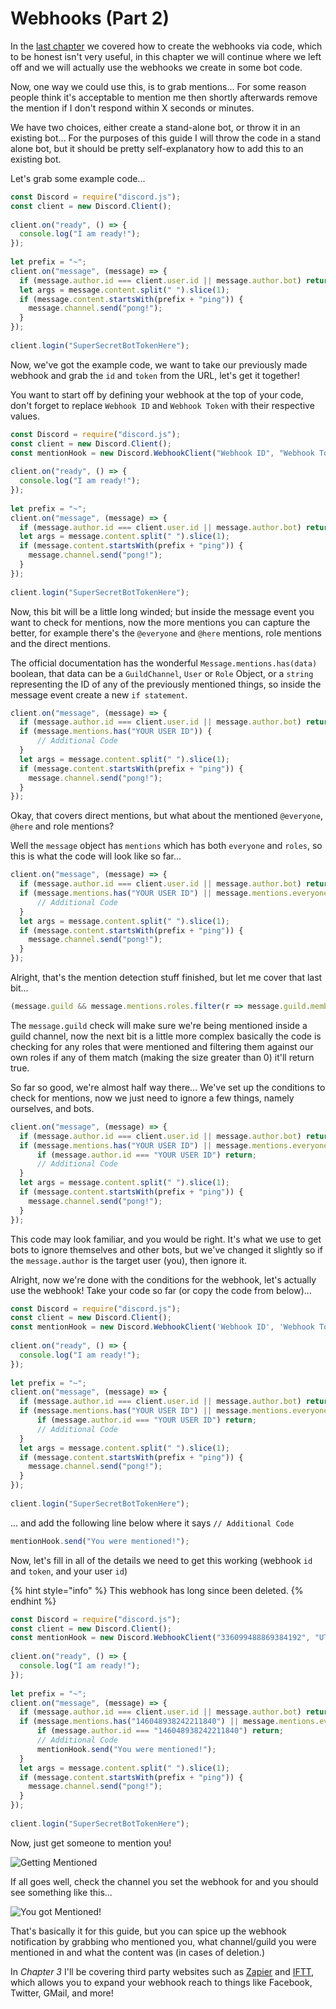 # Webhooks \(Part 2\)

In the [last chapter](discord-webhooks-part-1.md) we covered how to create the webhooks via code, which to be honest isn't very useful, in this chapter we will continue where we left off and we will actually use the webhooks we create in some bot code.

Now, one way we could use this, is to grab mentions... For some reason people think it's acceptable to mention me then shortly afterwards remove the mention if I don't respond within X seconds or minutes.

We have two choices, either create a stand-alone bot, or throw it in an existing bot... For the purposes of this guide I will throw the code in a stand alone bot, but it should be pretty self-explanatory how to add this to an existing bot.

Let's grab some example code...

```javascript
const Discord = require("discord.js");
const client = new Discord.Client();
 
client.on("ready", () => {
  console.log("I am ready!");
});
 
let prefix = "~";
client.on("message", (message) => {
  if (message.author.id === client.user.id || message.author.bot) return;
  let args = message.content.split(" ").slice(1);
  if (message.content.startsWith(prefix + "ping")) {
    message.channel.send("pong!");
  }
});
 
client.login("SuperSecretBotTokenHere");
```

Now, we've got the example code, we want to take our previously made webhook and grab the `id` and `token` from the URL, let's get it together!

You want to start off by defining your webhook at the top of your code, don't forget to replace `Webhook ID` and `Webhook Token` with their respective values.

```javascript
const Discord = require("discord.js");
const client = new Discord.Client();
const mentionHook = new Discord.WebhookClient("Webhook ID", "Webhook Token");
 
client.on("ready", () => {
  console.log("I am ready!");
});
 
let prefix = "~";
client.on("message", (message) => {
  if (message.author.id === client.user.id || message.author.bot) return;
  let args = message.content.split(" ").slice(1);
  if (message.content.startsWith(prefix + "ping")) {
    message.channel.send("pong!");
  }
});
 
client.login("SuperSecretBotTokenHere");
```

Now, this bit will be a little long winded; but inside the message event you want to check for mentions, now the more mentions you can capture the better, for example there's the `@everyone` and `@here` mentions, role mentions and the direct mentions.

The official documentation has the wonderful `Message.mentions.has(data)` boolean, that data can be a `GuildChannel`, `User` or `Role` Object, or a `string` representing the ID of any of the previously mentioned things, so inside the message event create a new `if statement`.

```javascript
client.on("message", (message) => {
  if (message.author.id === client.user.id || message.author.bot) return;
  if (message.mentions.has("YOUR USER ID")) {
      // Additional Code
  }
  let args = message.content.split(" ").slice(1);
  if (message.content.startsWith(prefix + "ping")) {
    message.channel.send("pong!");
  }
});
```

Okay, that covers direct mentions, but what about the mentioned `@everyone`, `@here` and role mentions?

Well the `message` object has `mentions` which has both `everyone` and `roles`, so this is what the code will look like so far...

```javascript
client.on("message", (message) => {
  if (message.author.id === client.user.id || message.author.bot) return;
  if (message.mentions.has("YOUR USER ID") || message.mentions.everyone || (message.guild && message.mentions.roles.filter(r => message.guild.members.cache.get("YOUR USER ID").roles.cache.has(r.id)).size > 0)) {
      // Additional Code
  }
  let args = message.content.split(" ").slice(1);
  if (message.content.startsWith(prefix + "ping")) {
    message.channel.send("pong!");
  }
});
```

Alright, that's the mention detection stuff finished, but let me cover that last bit...

```javascript
(message.guild && message.mentions.roles.filter(r => message.guild.members.cache.get("YOUR USER ID").roles.cache.has(r.id)).size > 0)
```

The `message.guild` check will make sure we're being mentioned inside a guild channel, now the next bit is a little more complex basically the code is checking for any roles that were mentioned and filtering them against our own roles if any of them match \(making the size greater than 0\) it'll return true.

So far so good, we're almost half way there... We've set up the conditions to check for mentions, now we just need to ignore a few things, namely ourselves, and bots.

```javascript
client.on("message", (message) => {
  if (message.author.id === client.user.id || message.author.bot) return;
  if (message.mentions.has("YOUR USER ID") || message.mentions.everyone || (message.guild && message.mentions.roles.filter(r => message.guild.members.cache.get("YOUR USER ID").roles.cache.has(r.id)).size > 0)) {
      if (message.author.id === "YOUR USER ID") return;
      // Additional Code
  }
  let args = message.content.split(" ").slice(1);
  if (message.content.startsWith(prefix + "ping")) {
    message.channel.send("pong!");
  }
});
```

This code may look familiar, and you would be right. It's what we use to get bots to ignore themselves and other bots, but we've changed it slightly so if the `message.author` is the target user \(you\), then ignore it.

Alright, now we're done with the conditions for the webhook, let's actually use the webhook! Take your code so far \(or copy the code from below\)...

```javascript
const Discord = require("discord.js");
const client = new Discord.Client();
const mentionHook = new Discord.WebhookClient('Webhook ID', 'Webhook Token');
 
client.on("ready", () => {
  console.log("I am ready!");
});
 
let prefix = "~";
client.on("message", (message) => {
  if (message.author.id === client.user.id || message.author.bot) return;
  if (message.mentions.has("YOUR USER ID") || message.mentions.everyone || (message.guild && message.mentions.roles.filter(r => message.guild.members.cache.get("YOUR USER ID").roles.cache.has(r.id)).size > 0)) {
      if (message.author.id === "YOUR USER ID") return;
      // Additional Code
  }
  let args = message.content.split(" ").slice(1);
  if (message.content.startsWith(prefix + "ping")) {
    message.channel.send("pong!");
  }
});
 
client.login("SuperSecretBotTokenHere");
```

... and add the following line below where it says `// Additional Code`

```javascript
mentionHook.send("You were mentioned!");
```

Now, let's fill in all of the details we need to get this working \(webhook `id` and `token`, and your user `id`\)

{% hint style="info" %}
This webhook has long since been deleted.
{% endhint %}

```javascript
const Discord = require("discord.js");
const client = new Discord.Client();
const mentionHook = new Discord.WebhookClient("336099488869384192", "UT_jumpd9cEi3X7Dxls0pv9_dscvTSB5oDAVHEWhMh2Psz8n0ZwAVr7JjSszfu5z7BGH");
 
client.on("ready", () => {
  console.log("I am ready!");
});
 
let prefix = "~";
client.on("message", (message) => {
  if (message.author.id === client.user.id || message.author.bot) return;
  if (message.mentions.has("146048938242211840") || message.mentions.everyone || (message.guild && message.mentions.roles.filter(r => message.guild.members.cache.get("146048938242211840").roles.cache.has(r.id)).size > 0)) {
      if (message.author.id === "146048938242211840") return;
      // Additional Code
      mentionHook.send("You were mentioned!");
  }
  let args = message.content.split(" ").slice(1);
  if (message.content.startsWith(prefix + "ping")) {
    message.channel.send("pong!");
  }
});
 
client.login("SuperSecretBotTokenHere");
```

Now, just get someone to mention you!

![Getting Mentioned](../.gitbook/assets/wh06.png)

If all goes well, check the channel you set the webhook for and you should see something like this...

![You got Mentioned!](../.gitbook/assets/wh07.png)

That's basically it for this guide, but you can spice up the webhook notification by grabbing who mentioned you, what channel/guild you were mentioned in and what the content was \(in cases of deletion.\)

In _Chapter 3_ I'll be covering third party websites such as [Zapier](https://zapier.com/) and [IFTT](https://ifttt.com/), which allows you to expand your webhook reach to things like Facebook, Twitter, GMail, and more!

